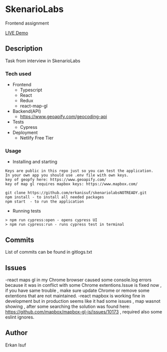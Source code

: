 # SkenarioLabs

Frontend assignment

[LIVE Demo](https://erkanskenariolabs.netlify.app)

## Description

Task from interview in SkenarioLabs

### Tech used

- Frontend
  - Typescript
  - React
  - Redux
  - react-map-gl
- Backend(API)
  - https://www.geoapify.com/geocoding-api
- Tests
  - Cypress
- Deployment
  - Netlify Free Tier

### Usage

- Installing and starting

```
Keys are public in this repo just so you can test the application.
In your own app you should use .env file with own keys.
key of geopfy here: https://www.geoapify.com/
key of map gl requires mapbox keys: https://www.mapbox.com/

git clone https://github.com/erkanisuf/skenariolabsNOTREADY.git
npm install - to install all needed packages
npm start  - to run the application
```

- Running tests

```
> npm run cypress:open - opens cypress UI
> npm run cypress:run - runs cypress test in terminal
```

## Commits

List of commits can be found in gitlogs.txt

## Issues

-react maps gl in my Chrome browser caused some console.log errors because it was in conflict with some Chrome extentions.Issue is fixed now , if you have same trouble , make sure update Chrome or remove some extentions that are not maintained.
-react mapbox is working fine in development but in production seems like it had some issues , map wasnot showing , after some searching the solution was found here:
https://github.com/mapbox/mapbox-gl-js/issues/10173 , required also some eslint ignores.

## Author

Erkan Isuf
